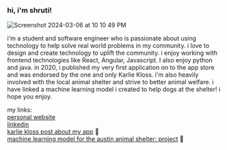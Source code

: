 ### hi, i'm shruti! 

![Screenshot 2024-03-06 at 10 10 49 PM](https://github.com/shruti2003/shruti2003/assets/60987296/a6e813ec-dda2-49bd-9e5f-3b4b3e37d75d)

i'm a student and software engineer who is passionate about using technology to help solve real world problems in my community. i love to design and create technology to uplift the community. 
i enjoy working with frontend technologies like React, Angular, Javascript. I also enjoy python and java. in 2020, i published my very first application on to the app store and was endorsed by the one
and only Karlie Kloss. i'm also heavily involved with the local animal shelter and strive to better animal welfare. i have linked a machine learning model i created to help dogs at the shelter! i hope
you enjoy. 

my links:\
[personal website](https://www.cs.utexas.edu/~shruti/) \
[linkedin](https://www.linkedin.com/in/shrutipat/)\
[karlie kloss post about my app](https://www.instagram.com/karliekloss/p/CGn0bEnDEov/) 📱\
[machine learning model for the austin animal shelter: project](https://github.com/shruti2003/MLFinalProject)  🐶

